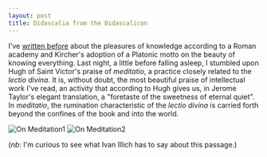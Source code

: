 ```yaml
---
layout: post
title: Didascalia from the Didascalicon
---
```


I've [written before](http://hipomenes.github.io/2015/11/24/motto/) about the pleasures of knowledge according to a Roman academy and Kircher's adoption of a Platonic motto on the beauty of knowing everything. Last night, a little before falling asleep, I stumbled upon Hugh of Saint Victor's praise of *meditatio*, a practice closely related to the *lectio divina*. It is, without doubt, the most beautiful praise of intellectual work I've read, an activity that according to Hugh gives us, in Jerome Taylor's elegant translation, a "foretaste of the sweetness of eternal quiet". In *meditatio*, the rumination characteristic of the *lectio divina* is carried forth beyond the confines of the book and into the world. 

![On Meditation1](https://dl.dropboxusercontent.com/u/15184083/CAPS/Screen%20Shot%202016-10-25%20at%208.32.12%20AM.png)
![On Meditation2](https://dl.dropboxusercontent.com/u/15184083/CAPS/Screen%20Shot%202016-10-25%20at%208.32.29%20AM.png)

(*nb*: I'm curious to see what Ivan Illich has to say about this passage.) 